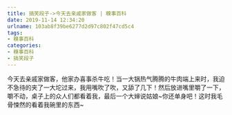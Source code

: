 ```yaml
---
title: 搞笑段子->今天去亲戚家做客 | 糗事百科
date: 2019-11-14 12:34:20
urlname: 103ab8f39be6277d2d97c802f47cd5c4
tags: 
- 糗事百科
categories:
- 糗事百科
- 搞笑段子
---
```

今天去亲戚家做客，他家办喜事杀牛吃！当一大锅热气腾腾的牛肉端上来时，我迫不急待的夹了一大坨过来，我用嘴吹了吹，又舔了几下！然后放进嘴里嚼了一下，嚼不动，桌子上的众人们都看着我，最后一个大婶说姑娘~你还单身吧！这时我毛骨悚然的看着我碗里的东西~


